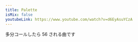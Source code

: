 ```yaml
---
title: Palette
isMix: false
youtubeLink: https://www.youtube.com/watch?v=d6EyAsuYCzA
---
```


多分コールしたら 56 される曲です
